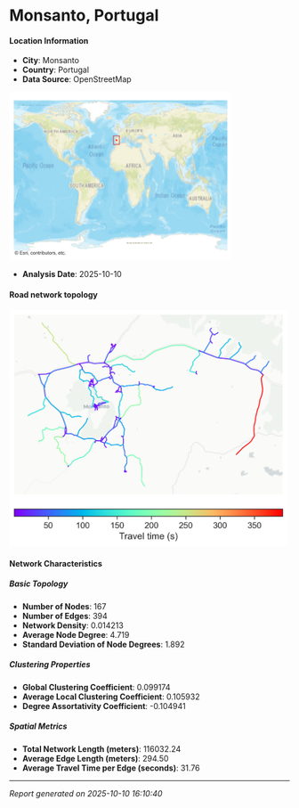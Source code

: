 # Monsanto, Portugal

#### Location Information

- **City**: Monsanto
- **Country**: Portugal
- **Data Source**: OpenStreetMap
<img src="Monsanto_location.png" alt="Monsanto Location Map" width="400" />

- **Analysis Date**: 2025-10-10

#### Road network topology

<img src="Monsanto_network_map.png" alt="Monsanto Road Network Map" width="500"/>

#### Network Characteristics

##### Basic Topology

- **Number of Nodes**: 167
- **Number of Edges**: 394
- **Network Density**: 0.014213
- **Average Node Degree**: 4.719
- **Standard Deviation of Node Degrees**: 1.892

##### Clustering Properties

- **Global Clustering Coefficient**: 0.099174
- **Average Local Clustering Coefficient**: 0.105932
- **Degree Assortativity Coefficient**: -0.104941

##### Spatial Metrics

- **Total Network Length (meters)**: 116032.24
- **Average Edge Length (meters)**: 294.50
- **Average Travel Time per Edge (seconds)**: 31.76

---
*Report generated on 2025-10-10 16:10:40*
